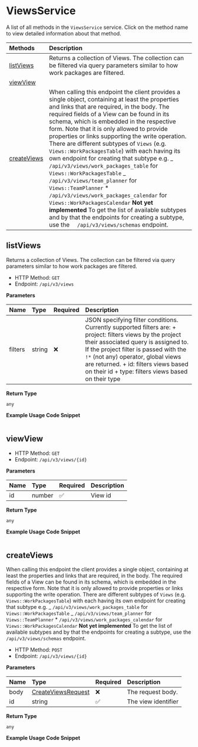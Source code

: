 # ViewsService

A list of all methods in the `ViewsService` service. Click on the method name to view detailed information about that method.

| Methods                     | Description                                                                                                                                                                                                                                                                                                                                                                                                                                                                                                                                                                                                                                                                                                                                                                                                                                                  |
| :-------------------------- | :----------------------------------------------------------------------------------------------------------------------------------------------------------------------------------------------------------------------------------------------------------------------------------------------------------------------------------------------------------------------------------------------------------------------------------------------------------------------------------------------------------------------------------------------------------------------------------------------------------------------------------------------------------------------------------------------------------------------------------------------------------------------------------------------------------------------------------------------------------- |
| [listViews](#listviews)     | Returns a collection of Views. The collection can be filtered via query parameters similar to how work packages are filtered.                                                                                                                                                                                                                                                                                                                                                                                                                                                                                                                                                                                                                                                                                                                                |
| [viewView](#viewview)       |                                                                                                                                                                                                                                                                                                                                                                                                                                                                                                                                                                                                                                                                                                                                                                                                                                                              |
| [createViews](#createviews) | When calling this endpoint the client provides a single object, containing at least the properties and links that are required, in the body. The required fields of a View can be found in its schema, which is embedded in the respective form. Note that it is only allowed to provide properties or links supporting the write operation. There are different subtypes of `Views` (e.g. `Views::WorkPackagesTable`) with each having its own endpoint for creating that subtype e.g. _ `/api/v3/views/work_packages_table` for `Views::WorkPackagesTable` _ `/api/v3/views/team_planner` for `Views::TeamPlanner` \* `/api/v3/views/work_packages_calendar` for `Views::WorkPackagesCalendar` **Not yet implemented** To get the list of available subtypes and by that the endpoints for creating a subtype, use the `  /api/v3/views/schemas` endpoint. |

## listViews

Returns a collection of Views. The collection can be filtered via query parameters similar to how work packages are filtered.

- HTTP Method: `GET`
- Endpoint: `/api/v3/views`

**Parameters**

| Name    | Type   | Required | Description                                                                                                                                                                                                                                                                                                                     |
| :------ | :----- | :------- | :------------------------------------------------------------------------------------------------------------------------------------------------------------------------------------------------------------------------------------------------------------------------------------------------------------------------------ |
| filters | string | ❌       | JSON specifying filter conditions. Currently supported filters are: + project: filters views by the project their associated query is assigned to. If the project filter is passed with the `!*` (not any) operator, global views are returned. + id: filters views based on their id + type: filters views based on their type |

**Return Type**

`any`

**Example Usage Code Snippet**

```mcp

```

## viewView

- HTTP Method: `GET`
- Endpoint: `/api/v3/views/{id}`

**Parameters**

| Name | Type   | Required | Description |
| :--- | :----- | :------- | :---------- |
| id   | number | ✅       | View id     |

**Return Type**

`any`

**Example Usage Code Snippet**

```mcp

```

## createViews

When calling this endpoint the client provides a single object, containing at least the properties and links that are required, in the body. The required fields of a View can be found in its schema, which is embedded in the respective form. Note that it is only allowed to provide properties or links supporting the write operation. There are different subtypes of `Views` (e.g. `Views::WorkPackagesTable`) with each having its own endpoint for creating that subtype e.g. _ `/api/v3/views/work_packages_table` for `Views::WorkPackagesTable` _ `/api/v3/views/team_planner` for `Views::TeamPlanner` \* `/api/v3/views/work_packages_calendar` for `Views::WorkPackagesCalendar` **Not yet implemented** To get the list of available subtypes and by that the endpoints for creating a subtype, use the `  /api/v3/views/schemas` endpoint.

- HTTP Method: `POST`
- Endpoint: `/api/v3/views/{id}`

**Parameters**

| Name | Type                                                  | Required | Description         |
| :--- | :---------------------------------------------------- | :------- | :------------------ |
| body | [CreateViewsRequest](../models/CreateViewsRequest.md) | ❌       | The request body.   |
| id   | string                                                | ✅       | The view identifier |

**Return Type**

`any`

**Example Usage Code Snippet**

```mcp

```

<!-- This file was generated by liblab | https://liblab.com/ -->
